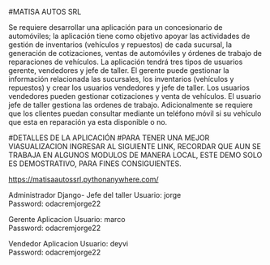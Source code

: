 #MATISA AUTOS SRL

Se requiere desarrollar una aplicación para un concesionario de automóviles; la aplicación tiene como objetivo apoyar las actividades de gestión de inventarios (vehículos y repuestos) de cada sucursal, la generación de cotizaciones, ventas de automóviles y órdenes de trabajo de reparaciones de vehículos. La aplicación tendrá tres tipos de usuarios gerente, vendedores y jefe de taller. El gerente puede gestionar la información relacionada las sucursales, los inventarios (vehículos y repuestos) y crear los usuarios vendedores y jefe de taller. Los usuarios vendedores pueden gestionar cotizaciones y venta de vehículos. El usuario jefe de taller gestiona las ordenes de trabajo. Adicionalmente se requiere que los clientes puedan consultar mediante un teléfono móvil si su vehículo que esta en reparación ya esta disponible o no.

#DETALLES DE LA APLICACIÓN
#PARA TENER UNA MEJOR VIASUALIZACION INGRESAR AL SIGUIENTE LINK, RECORDAR QUE AUN SE TRABAJA EN ALGUNOS MODULOS DE MANERA LOCAL, ESTE DEMO SOLO ES DEMOSTRATIVO, PARA FINES CONSIGUIENTES.

https://matisaautossrl.pythonanywhere.com/

Administrador Django- Jefe del taller
Usuario: jorge  
Password: odacremjorge22

Gerente Aplicacion
Usuario: marco  
Password: odacremjorge22

Vendedor Aplicacion
Usuario: deyvi  
Password: odacremjorge22
